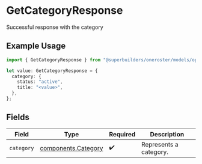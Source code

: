 # GetCategoryResponse

Successful response with the category

## Example Usage

```typescript
import { GetCategoryResponse } from "@superbuilders/oneroster/models/operations";

let value: GetCategoryResponse = {
  category: {
    status: "active",
    title: "<value>",
  },
};
```

## Fields

| Field                                                      | Type                                                       | Required                                                   | Description                                                |
| ---------------------------------------------------------- | ---------------------------------------------------------- | ---------------------------------------------------------- | ---------------------------------------------------------- |
| `category`                                                 | [components.Category](../../models/components/category.md) | :heavy_check_mark:                                         | Represents a category.                                     |